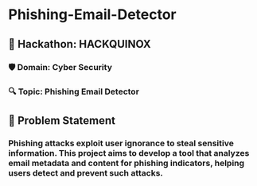 # Phishing-Email-Detector

## 🚀 Hackathon: HACKQUINOX

### 🛡 Domain: Cyber Security
### 🔍 Topic: Phishing Email Detector

## 📌 Problem Statement
### Phishing attacks exploit user ignorance to steal sensitive information. This project aims to develop a tool that analyzes email metadata and content for phishing indicators, helping users detect and prevent such attacks.
